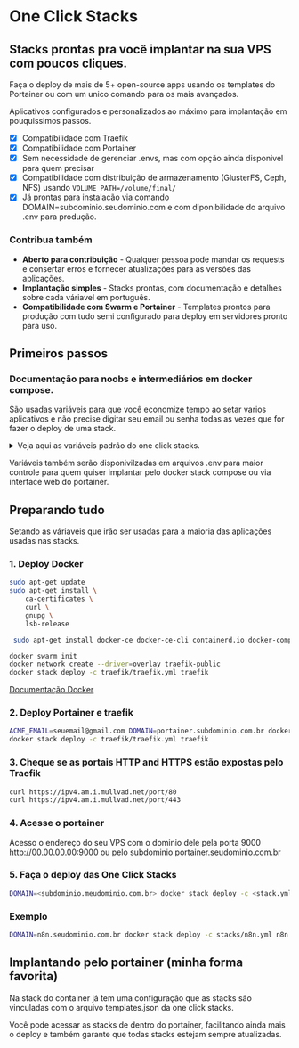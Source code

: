 # One Click Stacks
## Stacks prontas pra você implantar na sua VPS com poucos cliques.

Faça o deploy de mais de 5+ open-source apps usando os templates do Portainer ou com um unico comando para os mais avançados.

Aplicativos configurados e personalizados ao máximo para implantação em pouquissimos passos.

- [x] Compatibilidade com Traefik
- [x] Compatibilidade com Portainer
- [x] Sem necessidade de gerenciar .envs, mas com opção ainda disponivel para quem precisar
- [x] Compatibilidade com distribuição de armazenamento (GlusterFS, Ceph, NFS) usando `VOLUME_PATH=/volume/final/`
- [x] Já prontas para instalacão via comando DOMAIN=subdominio.seudominio.com e com diponibilidade do arquivo .env para produção.

### Contribua também
- **Aberto para contribuição** - Qualquer pessoa pode mandar os requests e consertar erros e fornecer atualizações para as versões das aplicações.
- **Implantação simples** - Stacks prontas, com documentação e detalhes sobre cada váriavel em português.
- **Compatibilidade com Swarm e Portainer** - Templates prontos para produção com tudo semi configurado para deploy em servidores pronto para uso.

## Primeiros passos
### Documentação para noobs e intermediários em docker compose.
São usadas variáveis para que você economize tempo ao setar varios aplicativos e não precise digitar seu email ou senha todas as vezes que for fazer o deploy de uma stack.

<details><summary>Veja aqui as variáveis padrão do one click stacks.</summary>
    
- **DOMAIN** - Seu dominio padrão. Ex: seudominio.com.br
- **ACME_EMAIL** - Email usado para aquisição dos certificados Let's Encrypt. SUPER IMPORTANTE
- **SMTP_SENDER** - Email que irá aparecer quando se envia um email novo pelo servidor. Ex: nao-responda@gmail.com
- **SMTP_SERVER** - Endereço do servidor SMTP que irá enviar os emails. Ex: gmail.smtp.com ou mail.seudominio.com
- **SMTP_USER** - Usuário que ira logar no servidor SMTP, normalmente é seu email principal. Ex: seuemail@gmail.com
- **SMTP_PASSWORD** - Senha do seu email ou senha de aplicativo. [Saiba mais sobre senhas de aplicativo](https://atendimento.tecnospeed.com.br/hc/pt-br/articles/4418115119127-Como-criar-senha-de-aplicativo-para-email)
- **NUMBER** - Uma aplicação pode ter varias instancias rodando, -1 -2 -3 -4, se não alterada o padrão será -1. Ex: Portainer-1
- **VERSION** - A versão da aplicação a ser usada no container, se não alterada será usada a ultima versão estável do aplicativo.
- **TRUSTED_IPS** - IP dos servidores que vão se conectar a suas aplicações, se não alterado o padrão sera somente o localhost.
    
</details>

Variáveis também serão disponivilzadas em arquivos .env para maior controle para quem quiser implantar pelo docker stack compose ou via interface web do portainer.

## Preparando tudo
Setando as váriaveis que irão ser usadas para a maioria das aplicações usadas nas stacks.

### 1. Deploy Docker
```bash
sudo apt-get update
sudo apt-get install \
    ca-certificates \
    curl \
    gnupg \
    lsb-release
```
```bash
 sudo apt-get install docker-ce docker-ce-cli containerd.io docker-compose-plugin
```
```bash
docker swarm init
docker network create --driver=overlay traefik-public
docker stack deploy -c traefik/traefik.yml traefik
```
[Documentação Docker](https://docs.docker.com/engine/install/ubuntu/)

### 2. Deploy Portainer e traefik
```bash
ACME_EMAIL=seuemail@gmail.com DOMAIN=portainer.subdominio.com.br docker stack deploy -c portainer/portainer.yml portainer
docker stack deploy -c traefik/traefik.yml traefik
```

### 3. Cheque se as portais HTTP and HTTPS estão expostas pelo Traefik
```bash
curl https://ipv4.am.i.mullvad.net/port/80
curl https://ipv4.am.i.mullvad.net/port/443
```

### 4. Acesse o portainer
Acesso o endereço do seu VPS com o dominio dele pela porta 9000 http://00.00.00.00:9000 ou pelo subdominio portainer.seudominio.com.br

### 5. Faça o deploy das One Click Stacks
```bash
DOMAIN=<subdominio.meudominio.com.br> docker stack deploy -c <stack.yml> <nome>
```

### Exemplo
```bash
DOMAIN=n8n.seudominio.com.br docker stack deploy -c stacks/n8n.yml n8n
```

## Implantando pelo portainer (minha forma favorita)
Na stack do container já tem uma configuração que as stacks são vinculadas com o arquivo templates.json da one click stacks.

Você pode acessar as stacks de dentro do portainer, facilitando ainda mais o deploy e também garante que todas stacks estejam sempre atualizadas.
